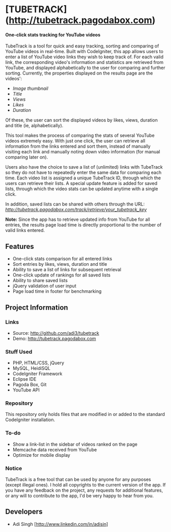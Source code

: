 # [TUBETRACK] (http://tubetrack.pagodabox.com)
#### One-click stats tracking for YouTube videos

TubeTrack is a tool for quick and easy tracking, sorting and comparing of YouTube videos in real-time.
Built with CodeIgniter, this app allows users to enter a list of YouTube video links they wish to keep track of. For each valid link, the corresponding video's information and statistics are retrieved from YouTube, and displayed alphabetically to the user for comparing and further sorting. Currently, the properties displayed on the results page are the videos':
* *Image thumbnail*
* *Title*
* *Views*
* *Likes*
* *Duration*

Of these, the user can sort the displayed videos by likes, views, duration and title (ie, alphabetically).

This tool makes the process of comparing the stats of several YouTube videos extremely easy. With just one click, the user can retrieve all information from the links entered and sort them, instead of manually visiting each link and manually noting down video information (for manual comparing later on).

Users also have the choice to save a list of (unlimited) links with TubeTrack so they do not have to repeatedly enter the same data for comparing each time. Each video list is assigned a unique TubeTrack ID, through which the users can retrieve their lists. A special update feature is added for saved lists, through which the video stats can be updated anytime with a single click.

In addition, saved lists can be shared with others through the URL: *http://tubetrack.pagodabox.com/track/retrieve/your_tubetrack_key*

**Note:** Since the app has to retrieve updated info from YouTube for all entries, the results page load time is directly proportional to the number of valid links entered.

## Features

* One-click stats comparison for all entered links
* Sort entries by likes, views, duration and title
* Ability to save a list of links for subsequent retrieval
* One-click update of rankings for all saved lists
* Ability to share saved lists
* jQuery validation of user input
* Page load time in footer for benchmarking

## Project Information

### Links

* Source: http://github.com/adi3/tubetrack
* Demo: http://tubetrack.pagodabox.com

### Stuff Used

* PHP, HTML/CSS, jQuery
* MySQL, HeidiSQL
* CodeIgniter Framework
* Eclipse IDE
* Pagoda Box, Git
* YouTube API

### Repository

This repository only holds files that are modified in or added to the standard CodeIgniter installation.

### To-do

* Show a link-list in the sidebar of videos ranked on the page
* Memcache data received from YouTube
* Optimize for mobile display

### Notice

TubeTrack is a free tool that can be used by anyone for any purposes (except illegal ones). I hold all copyrights to the current version of the app. If you have any feedback on the project, any requests for additional features, or any will to contribute to the app, I'd be very happy to hear from you.

## Developers

* Adi Singh [http://www.linkedin.com/in/adisin]